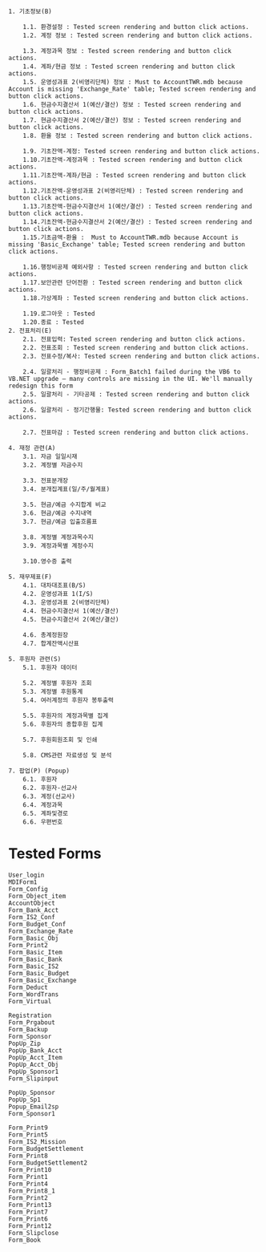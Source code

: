 

```
1. 기초정보(B)

	1.1. 환경설정 : Tested screen rendering and button click actions.
	1.2. 계정 정보 : Tested screen rendering and button click actions.
	
	1.3. 계정과목 정보 : Tested screen rendering and button click actions.
	1.4. 계좌/현금 정보 : Tested screen rendering and button click actions.
	1.5. 운영성과표 2(비영리단체) 정보 : Must to AccountTWR.mdb because Account is missing 'Exchange_Rate' table; Tested screen rendering and button click actions.
	1.6. 현금수지결산서 1(예산/결산) 정보 : Tested screen rendering and button click actions.
	1.7. 현금수지결산서 2(예산/결산) 정보 : Tested screen rendering and button click actions.
	1.8. 환율 정보 : Tested screen rendering and button click actions.
		
	1.9. 기초잔액-계정: Tested screen rendering and button click actions.
	1.10.기초잔액-계정과목 : Tested screen rendering and button click actions.
	1.11.기초잔액-계좌/현금 : Tested screen rendering and button click actions.
	1.12.기초잔액-운영성과표 2(비영리단체) : Tested screen rendering and button click actions.
	1.13.기초잔액-현금수지결산서 1(예산/결산) : Tested screen rendering and button click actions.
	1.14.기초잔액-현금수지결산서 2(예산/결산) : Tested screen rendering and button click actions.
	1.15.기초금액-환율 :  Must to AccountTWR.mdb because Account is missing 'Basic_Exchange' table; Tested screen rendering and button click actions.
		
	1.16.행정비공제 예외사항 : Tested screen rendering and button click actions.
	1.17.보안관련 단어전환 : Tested screen rendering and button click actions.
	1.18.가상계좌 : Tested screen rendering and button click actions.
		
	1.19.로그아웃 : Tested
	1.20.종료 : Tested
2. 전표처리(E) 	
	2.1. 전표입력: Tested screen rendering and button click actions.
	2.2. 전표조회 : Tested screen rendering and button click actions.
	2.3. 전표수정/복사: Tested screen rendering and button click actions.
   
	2.4. 일괄처리 - 행정비공제 : Form_Batch1 failed during the VB6 to VB.NET upgrade — many controls are missing in the UI. We'll manually redesign this form
	2.5. 일괄처리 - 기타공제 : Tested screen rendering and button click actions.
	2.6. 일괄처리 - 정기간행물: Tested screen rendering and button click actions.
   
	2.7. 전표마감 : Tested screen rendering and button click actions.
	
4. 재정 관련(A) 	
	3.1. 자금 일일시재 
	3.2. 계정별 자금수지
   
	3.3. 전표분개장
	3.4. 분개집계표(일/주/월계표)
   
	3.5. 현금/예금 수지합계 비교 
	3.6. 현금/예금 수지내역 
	3.7. 현금/예금 입출흐름표

	3.8. 계정별 계정과목수지
	3.9. 계정과목별 계정수지
   
	3.10.영수증 출력 
	
5. 재무제표(F)  	
	4.1. 대차대조표(B/S)  
	4.2. 운영성과표 1(I/S)        
	4.3. 운영성과표 2(비영리단체) 
	4.4. 현금수지결산서 1(예산/결산)
	4.5. 현금수지결산서 2(예산/결산)
   
	4.6. 총계정원장 
	4.7. 합계잔액시산표

5. 후원자 관련(S) 	
	5.1. 후원자 데이터
   
	5.2. 계정별 후원자 조회 
	5.3. 계정별 후원통계 
	5.4. 여러계정의 후원자 봉투출력
   
	5.5. 후원자의 계정과목별 집계
	5.6. 후원자의 종합후원 집계
   
	5.7. 후원회원조회 및 인쇄
   
	5.8. CMS관련 자료생성 및 분석 
	
7. 팝업(P) (Popup)	
	6.1. 후원자 
	6.2. 후원자-선교사
	6.3. 계정(선교사) 
	6.4. 계정과목 
	6.5. 계좌및경로 
	6.6. 우편번호

```

# Tested Forms	

	User_login
	MDIForm1
	Form_Config
	Form_Object_item
	AccountObject
	Form_Bank_Acct
	Form_IS2_Conf
	Form_Budget_Conf
	Form_Exchange_Rate
	Form_Basic_Obj
	Form_Print2
	Form_Basic_Item
	Form_Basic_Bank
	Form_Basic_IS2
	Form_Basic_Budget
	Form_Basic_Exchange
	Form_Deduct
	Form_WordTrans
	Form_Virtual
	
	Registration
	Form_Prgabout
	Form_Backup
	Form_Sponsor
	PopUp_Zip
	PopUp_Bank_Acct
	PopUp_Acct_Item
	PopUp_Acct_Obj
	PopUp_Sponsor1
	Form_Slipinput
	
	PopUp_Sponsor
	PopUp_Sp1
	Popup_Email2sp
	Form_Sponsor1
 
	Form_Print9
	Form_Print5
	Form_IS2_Mission
	Form_BudgetSettlement
	Form_Print8
	Form_BudgetSettlement2
	Form_Print10
	Form_Print1
	Form_Print4
	Form_Print8_1
	Form_Print2
	Form_Print13
	Form_Print7
	Form_Print6
	Form_Print12
	Form_Slipclose
	Form_Book


